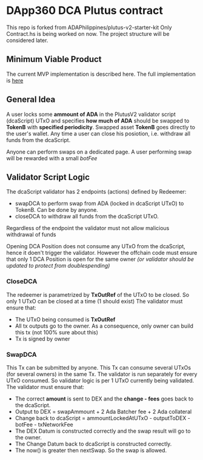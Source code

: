 # DApp360 DCA Plutus contract

This repo is forked from ADAPhilippines/plutus-v2-starter-kit
Only Contract.hs is being worked on now. The project structure will be considered later.

## Minimum Viable Product

The current MVP implementation is described here. The full implementation is [here](https://github.com/Dapp360dca/.github-private)

## General Idea

A user locks some **ammount of ADA** in the PlutusV2 validator script (dcaScript) UTxO and specifies **how much of ADA** should be swapped to **TokenB** with **specified periodicity**. Swapped asset **TokenB** goes directly to the user's wallet. Any time a user can close his posiotion, i.e. withdraw all funds from the dcaScript.

Anyone can perform swaps on a dedicated page. A user performing swap will be rewarded with a small *botFee*

## Validator Script Logic

The dcaScript validator has 2 endpoints (actions) defined by Redeemer:
 - swapDCA to perform swap from ADA (locked in dcaScript UTxO) to TokenB. Can be done by anyone.
 - closeDCA to withdraw all funds from the dcaScript UTxO.

Regardless of the endpoint the validator must not allow malicious withdrawal of funds

Opening DCA Position does not consume any UTxO from the dcaScript, hence it doen't trigger the validator. However the offchain code must ensure that only 1 DCA Position is open for the same owner *(or validator should be updated to protect from doublespending)*

### CloseDCA

The redeemer is parametrized by **TxOutRef** of the UTxO to be closed. So only 1 UTxO can be closed at a time (1 should exist)
The validator must ensure that:
 - The UTxO being consumed is **TxOutRef**
 - All tx outputs go to the owner. As a consequence, only owner can build this tx (not 100% sure about this)
 - Tx is signed by owner

### SwapDCA

This Tx can be submitted by anyone. 
This Tx can consume several UTxOs (for several owners) in the same Tx. The validator is run separately for every UTxO consumed. So validator logic is per 1 UTxO currently being validated.
The validator must ensure that:
 - The correct **amount** is sent to DEX and the **change - fees** goes back to the dcaScript.
  - Output to DEX = swapAmmount + 2 Ada Batcher fee + 2 Ada collateral
  - Change back to dcaScript = ammountLockedAtUTxO - outputToDEX - botFee - txNetworkFee
 - The DEX Datum is constructed correctly and the swap result will go to the owner.
 - The Change Datum back to dcaScript is constructed correctly.
 - The now() is greater then nextSwap. So the swap is allowed.